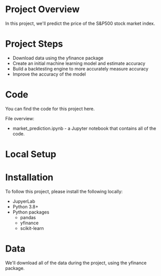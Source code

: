 # Project Overview

In this project, we'll predict the price of the S&P500 stock market index.

# Project Steps

- Download data using the yfinance package
- Create an initial machine learning model and estimate accuracy
- Build a backtesting engine to more accurately measure accuracy
- Improve the accuracy of the model
  
# Code

You can find the code for this project here.

File overview:

- market_prediction.ipynb - a Jupyter notebook that contains all of the code.
# Local Setup

# Installation

To follow this project, please install the following locally:

- JupyerLab
- Python 3.8+
- Python packages
    - pandas
    - yfinance
    - scikit-learn
# Data

We'll download all of the data during the project, using the yfinance package.
